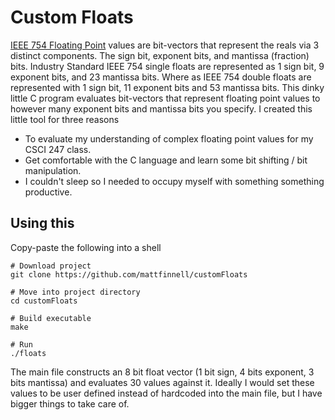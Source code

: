 # Custom Floats

[IEEE 754 Floating Point](http://steve.hollasch.net/cgindex/coding/ieeefloat.html) values are bit-vectors that represent the reals via 3 distinct components. The sign bit, exponent bits, and mantissa (fraction) bits. Industry Standard IEEE 754 single floats are represented as 1 sign bit, 9 exponent bits, and 23 mantissa bits. Where as IEEE 754 double floats are represented with 1 sign bit, 11 exponent bits and 53 mantissa bits. This dinky little C program evaluates bit-vectors that represent floating point values to however many exponent bits and mantissa bits you specify. I created this little tool for three reasons 

* To evaluate my understanding of complex floating point values for my CSCI 247 class.
* Get comfortable with the C language and learn some bit shifting / bit manipulation.
* I couldn't sleep so I needed to occupy myself with something something productive.

## Using this

Copy-paste the following into a shell

```
# Download project
git clone https://github.com/mattfinnell/customFloats 

# Move into project directory
cd customFloats

# Build executable 
make 

# Run
./floats
```

The main file constructs an 8 bit float vector (1 bit sign, 4 bits exponent, 3 bits mantissa) and evaluates 30 values against it. Ideally I would set these values to be user defined instead of hardcoded into the main file, but I have bigger things to take care of.
